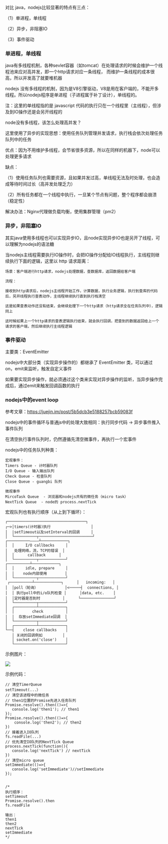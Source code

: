 对比 java，nodejs比较显著的特点有三点：

（1）单进程，单线程

（2）异步，非阻塞IO

（3）事件驱动


### 单进程，单线程

java有多线程机制，各种sevlet容器（如tomcat）在处理请求的时候会维护一个线程池来应对高并发，即一个http请求对应一条线程，
而维护一条线程的成本很高，所以并发高了就要堆机器

nodejs 没有多线程的机制，因为是V8引擎驱动，V8是用在客户端的，不能开多线程。所以nodejs程序是单进程（子进程属于补丁设计），单线程的。

注：这里的单线程指的是 javascript 代码的执行只在一个线程里（主线程），但涉及到IO操作还是会另开线程的

node没有多线程，该怎么处理高并发？

这里使用了异步的实现思想：使用任务队列管理并发请求，执行栈会依次处理任务队列中的任务

优点：因为不用维护多线程，会节省很多资源，所以在同样的机器下，node可以处理更多请求

缺点：

（1）使用任务队列也需要资源，且如果并发过高，单线程无法及时处理，也会造成等待时间过长（高并发处理乏力）

（2）所有任务都在一个线程中执行，一旦某个节点有问题，整个程序都会崩溃（稳定性）

解决办法：Nginx代理做负载均衡，使用集群管理（pm2）

### 异步，非阻塞IO

其实java使用多线程也可以实现异步IO，且node实现异步IO也是另开了线程，可以理解为nodejs的语法糖

当nodejs主线程需要执行IO操作时，会把IO操作分配给IO线程执行，主线程则继续执行下面的逻辑，这里以 http 请求距离：

```
场景：客户端进行http请求，nodejs处理数据，查数据库，返回数据给客户端

流程：

接收到http请求后，nodejs主线程开始工作，计算数据，执行业务逻辑，执行到查库的代码后，另开线程执行查表动作，主线程继续执行直到执行栈清空

这是如果查表动作还没有结束，会继续处理下一个http请求（http请求全在任务队列中），逻辑同上

这时候如果上一个http请求的查表逻辑执行结束，就会执行回调，把查到的数据返回给上一个请求的客户端，然后继续执行主线程逻辑
```

### 事件驱动

主要类：EventEmitter 

nodejs中大部分类（实现异步操作的）都继承了 EventEmitter 类，可以通过 on，emit来监听，触发自定义事件

如果要实现异步操作，就必须通过这个类来实现对异步操作的监听，当异步操作完成后，通过emit来触发回调函数的执行

### nodejs中的event loop

参考文章：https://juejin.im/post/5b5dcb3e5188257bcb59083f

nodejs中的事件循环与普通js中的处理大致相同：执行同步代码 -> 异步事件推入事件队列

在清空执行事件队列时，仍然遵循先清空微事件，再执行一个宏事件

nodejs中的任务队列种类：

```
宏观事件：
Timers Queue - 计时器队列
I/O Queue - 输入输出队列
Check Queue - 检查队列
Close Queue - guangbi 队列

微观事件
MircoTask Queue  - 浏览器和nodejs共有的微任务（micro task）
NextTick Queue  - node的 process.nextTick
```

宏观队列也有执行顺序（从上到下循环）：

```
┌───────────────────────────────────┐
┌─>│timers(计时器)执行                  │
│  |setTimeout以及setInterval的回调     │
│  └──────────┬────────────────────────┘
┌──────────————┴────────────┐
│  │     I/O callbacks     │
│   处理网络，流，TCP的错误  │  
│  │      callback      │
│  └──────────┬────────────┘
┌──────────┴────────────┐
│  │     idle, prepare     │
│  │    node内部使用        │
│  └──────────┬────────────┘          
 ┌──────────┴────────────┐      │   incoming:   │
│  │poll（轮询）            │<─────┤  connections, │
│  │ 执行poll中的i/o队列检查 │      │data, etc.    │
│  │定时器是否到时          │      └───────────────┘
│  └──────────┬────────────┘              
│  ┌──────────┴────────────┐      
│  │        check          │
│  │  存放setImmediate回调  │
│  └──────────┬────────────┘
│  ┌──────────┴────────────┐
└──┤    close callbacks    │
   │ 关闭的回调例如         │
   │ socket.on('close')    │
   └───────────────────────┘
```

示例图片：

<img src="https://github.com/HanLess/nodejs-analysis/blob/master/img/nodejs-event-loop.png" />

示例代码：

```
// 清空TimerQueue
setTimeout(...）  
// 清空该进程中的微任务
// then1位置的Promise先进入任务队列
Promise.resolve().then(()=>{ 
   console.log('then1'); // then1
});
Promise.resolve().then(()=>{
    console.log('then2'); // then2
})
// 接着进入IO队列
fs.readFile(...)
// 优先清空IO队列的NextTick Queue
process.nextTick(function(){
   console.log('nextTick') // nextTick
})
// 清空micro queue
setImmediate(()=>{
   console.log('setImmediate')//setImmediate
});


/*
执行顺序：
setTimeout
Promise.resolve().then
fs.readFile

输出：
then1
then2
nextTick
setImmediate
*/
```


